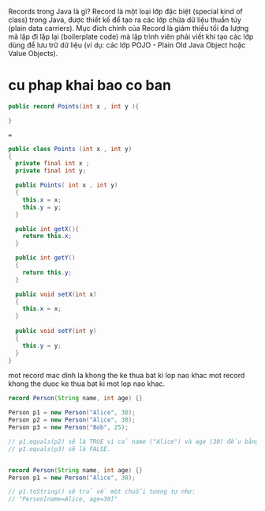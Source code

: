 
Records trong Java là gì?
Record là một loại lớp đặc biệt (special kind of class) trong Java, được thiết kế để tạo ra các lớp chứa dữ liệu thuần túy (plain data carriers). Mục đích chính của Record là giảm thiểu tối đa lượng mã lặp đi lặp lại (boilerplate code) mà lập trình viên phải viết khi tạo các lớp dùng để lưu trữ dữ liệu (ví dụ: các lớp POJO - Plain Old Java Object hoặc Value Objects).

# cu phap khai bao co ban 

```java
public record Points(int x , int y ){

}
```
```
= 
```
```java
public class Points (int x , int y)
{ 
  private final int x ;
  private final int y;

  public Points( int x , int y)
  {
    this.x = x;
    this.y = y;
  }

  public int getX(){
    return this.x;
  }

  public int getY()
  {
    return this.y;
  }

  public void setX(int x)
  {
    this.x = x;
  }
  
  public void setY(int y)
  {
    this.y = y;
  }
}
```




mot record mac dinh la khong the ke thua bat ki lop nao khac 
mot record khong the duoc ke thua bat ki mot lop nao khac.


```java
record Person(String name, int age) {}

Person p1 = new Person("Alice", 30);
Person p2 = new Person("Alice", 30);
Person p3 = new Person("Bob", 25);

// p1.equals(p2) sẽ là TRUE vì cả name ("Alice") và age (30) đều bằng nhau.
// p1.equals(p3) sẽ là FALSE.
```



```java

record Person(String name, int age) {}
Person p1 = new Person("Alice", 30);

// p1.toString() sẽ trả về một chuỗi tương tự như:
// "Person[name=Alice, age=30]"
```
```
